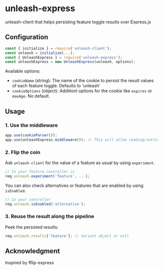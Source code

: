 # unleash-express

unleash-client that helps persisting feature toggle results over Express.js

## Configuration

```js
const { initialize } = require('unleash-client');
const unleash = initialize(...);
const { UnleashExpress } = require('unleash-express');
const unleashExpress = new UnleashExpress(unleash, options);
```

Available options:
* `cookieName` (string): The name of the cookie to persist the result values of each feature toggle. Defaults to 'unleash'
* `cookieOptions` (object): Additionl options for the cookie like `expires` or `maxAge`. No default.

## Usage

### 1. Use the middleware

```js
app.use(cookieParser());
app.use(unleashExpress.middleware()); // This will allow reading/setting the cookies
```

### 2. Flip the coin

Ask `unleash-client` for the value of a feature as usual by using `experiment`.

```js
// In your feature.controller.js
req.unleash.experiment('feature', ...);
```

You can also check alternatives or features that are enabled by using `isEnabled`.

```js
// In your controller
req.unleash.isEnabled('alternative');
```

### 3. Reuse the result along the pipeline

Peek the persisted results:
```js
req.unleash.results['feature']; // Variant object or null
```

## Acknowledgment

Inspired by fflip-express